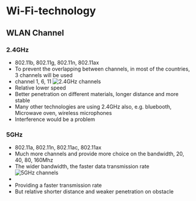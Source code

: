 # Wi-Fi-technology

## WLAN Channel

### 2.4GHz
  - 802.11b, 802.11g, 802.11n, 802.11ax
  - To prevent the overlapping between channels, in most of the countries, 3 channels will be used
  - channel 1, 6, 11
  ![2.4GHz channels](https://upload.wikimedia.org/wikipedia/commons/thumb/8/84/NonOverlappingChannels2.4GHzWLAN-en.svg/425px-NonOverlappingChannels2.4GHzWLAN-en.svg.png "2.4GHz channels")
  - Relative lower speed
  - Better penetration on different materials, longer distance and more stable
  - Many other technologies are using 2.4GHz also, e.g. bluebooth, Microwave oven, wireless microphones
  - Interference would be a problem

### 5GHz
  - 802.11a, 802.11n, 802.11ac, 802.11ax
  - Much more channels and provide more choice on the bandwidth, 20, 40, 80, 160Mhz
  - The wider bandwidth, the faster data transmission rate
  ![5GHz channels](https://metis.fi/wordpress/wp-content/uploads/2018/01/5GHz.png "5GHz channels")
  - 
  - Providing a faster transmission rate
  - But relative shorter distance and weaker penetration on obstacle
